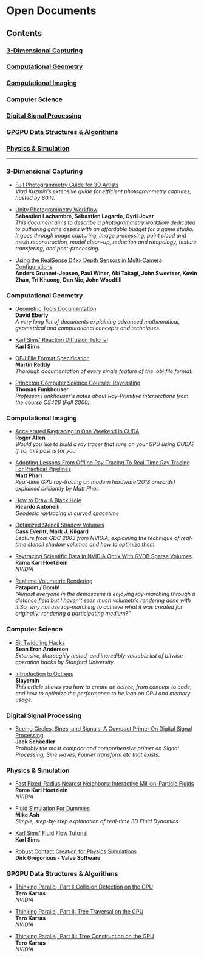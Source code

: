 Open Documents
======
## Contents
### [3-Dimensional Capturing]()
### [Computational Geometry]()
### [Computational Imaging]()
### [Computer Science]()
### [Digital Signal Processing]()
### [GPGPU Data Structures & Algorithms]()
### [Physics & Simulation]()
---
### 3-Dimensional Capturing
* [Full Photogrammetry Guide for 3D Artists](https://80.lv/articles/full-photogrammetry-guide-for-3d-artists/)
</br>_Vlad Kuzmin's extensive guide for efficient photogrammetry captures, hosted by 80.lv._

* [Unity Photogrammetry Workflow](https://unity3d.com/files/solutions/photogrammetry/Unity-Photogrammetry-Workflow_2017-07_v2.pdf)<br/>**Sébastien Lachambre, Sébastien Lagarde, Cyril Jover**<br/>_This document aims to describe a photogrammetry workflow dedicated to authoring game assets with an affordable budget for a game studio. It goes through image capturing, image processing, point cloud and mesh reconstruction, model clean-up, reduction and retopology, texture transfering, and post-processing._

* [Using the RealSense D4xx Depth Sensors in Multi-Camera Configurations](https://www.intelrealsense.com/wp-content/uploads/2018/12/Multiple_Camera_WhitePaper_rev1.1.pdf)
<br/>**Anders Grunnet-Jepsen, Paul Winer, Aki Takagi, John Sweetser, Kevin Zhao, Tri Khuong, Dan Nie, John Woodfill**


### Computational Geometry
* [Geometric Tools Documentation](https://www.geometrictools.com/Documentation/Documentation.html)
<br/>**David Eberly**
<br/>_A very long list of documents explaining advanced mathematical, geometrical and computational concepts and techniques._

* [Karl Sims' Reaction Diffusion Tutorial](http://www.karlsims.com/rd.html)
<br/>**Karl Sims**

* [OBJ File Format Specification](http://www.martinreddy.net/gfx/3d/OBJ.spec)
<br/>**Martin Reddy**
<br/>_Thorough documentation of every single feature of the .obj file format._

* [Princeton Computer Science Courses: Raycasting](http://www.cs.princeton.edu/courses/archive/fall00/cs426/lectures/raycast/raycast.pdf)
<br/>**Thomas Funkhouser**
<br/>_Professor Funkhouser's notes about Ray-Primitive intersections from the course CS426 (Fall 2000)._


### Computational Imaging
* [Accelerated Raytracing in One Weekend in CUDA](https://devblogs.nvidia.com/accelerated-ray-tracing-cuda/)  
**Roger Allen**  
_Would you like to build a ray tracer that runs on your GPU using CUDA? If so, this post is for you_  


* [Adopting Lessons From Offline Ray-Tracing To Real-Time Ray Tracing For Practical Pipelines](http://advances.realtimerendering.com/s2018/Pharr%20-%20Advances%20in%20RTR%20-%20Real-time%20Ray%20Tracing.pdf)
<br/>**Matt Pharr**
<br/>_Real-time GPU ray-tracing on modern hardware(2018 onwards) explained brilliantly by Matt Phar._  


* [How to Draw A Black Hole](http://rantonels.github.io/starless/)
<br/>**Ricardo Antonelli**
<br/>_Geodesic raytracing in curved spacetime_


* [Optimized Stencil Shadow Volumes](https://www.nvidia.com/docs/IO/8230/GDC2003_ShadowVolumes.pdf)
<br/>**Cass Everitt, Mark J. Kilgard**
<br/>_Lecture from GDC 2003 from NVIDIA, explaining the technique of real-time stencil shadow volumes and how to optimize them._


* [Raytracing Scientific Data In NVIDIA Optix With GVDB Sparse Volumes](http://ramakarl.com/pdfs/2016_Hoetzlein_Scientific_Data.pdf)
<br/>**Rama Karl Hoetzlein**
<br/>_NVIDIA_


* [Realtime Volumetric Rendering](http://patapom.com/topics/Revision2013/Revision%202013%20-%20Real-time%20Volumetric%20Rendering%20Course%20Notes.pdf)
<br/>**Patapom / Bomb!**
<br/>_"Almost everyone in the demoscene is enjoying ray-marching through a distance field but I haven’t seen much volumetric rendering done with it.So, why not use ray-marching to achieve what it was created for originally: rendering a participating medium?"_


### Computer Science
* [Bit Twiddling Hacks](http://graphics.stanford.edu/~seander/bithacks.html)
<br/>**Sean Eron Anderson**
<br/>_Extensive, thoroughly tested, and incredibly valuable list of bitwise operation hacks by Stanford University._

* [Introduction to Octrees](https://www.gamedev.net/tutorials/programming/general-and-gameplay-programming/introduction-to-octrees-r3529/)  
**Slayemin**  
_This article shows you how to create an octree, from concept to code, and how to optimize the performance to be lean on CPU and memory usage._  


### Digital Signal Processing
* [Seeing Circles, Sines, and Signals: A Compact Primer On Digital Signal Processing](https://jackschaedler.github.io/circles-sines-signals/index.html)
<br/>**Jack Schaedler**
<br/>_Probably the most compact and comprehensive primer on Signal Processing, Sine waves, Fourier transform etc that exists._


### Physics & Simulation
* [Fast Fixed-Radius Nearest Neighbors: Interactive Million-Particle Fluids](http://ramakarl.com/pdfs/2014_Hoetzlein_Fast_Neighbors.pdf)
<br/>**Rama Karl Hoetzlein**
<br/>_NVIDIA_

* [Fluid Simulation For Dummies](https://mikeash.com/pyblog/fluid-simulation-for-dummies.html)
<br/> **Mike Ash**
<br/> _Simple, step-by-step explanation of real-time 3D Fluid Dynamics._

* [Karl Sims' Fluid Flow Tutorial](http://www.karlsims.com/fluid-flow.html)
<br/>**Karl Sims**

* [Robust Contact Creation for Physics Simulations](https://steamcdn-a.akamaihd.net/apps/valve/2015/DirkGregorius_Contacts.pdf)
<br/>**Dirk Gregorious - Valve Software**  


### GPGPU Data Structures & Algorithms
* [Thinking Parallel, Part I: Collision Detection on the GPU](https://developer.nvidia.com/blog/thinking-parallel-part-i-collision-detection-gpu/)  
**Tero Karras**  
_NVIDIA_  

* [Thinking Parallel, Part II: Tree Traversal on the GPU](https://developer.nvidia.com/blog/thinking-parallel-part-ii-tree-traversal-gpu/)  
**Tero Karras**  
_NVIDIA_  

* [Thinking Parallel, Part III: Tree Construction on the GPU](https://developer.nvidia.com/blog/thinking-parallel-part-iii-tree-construction-gpu/)  
**Tero Karras**  
_NVIDIA_  

